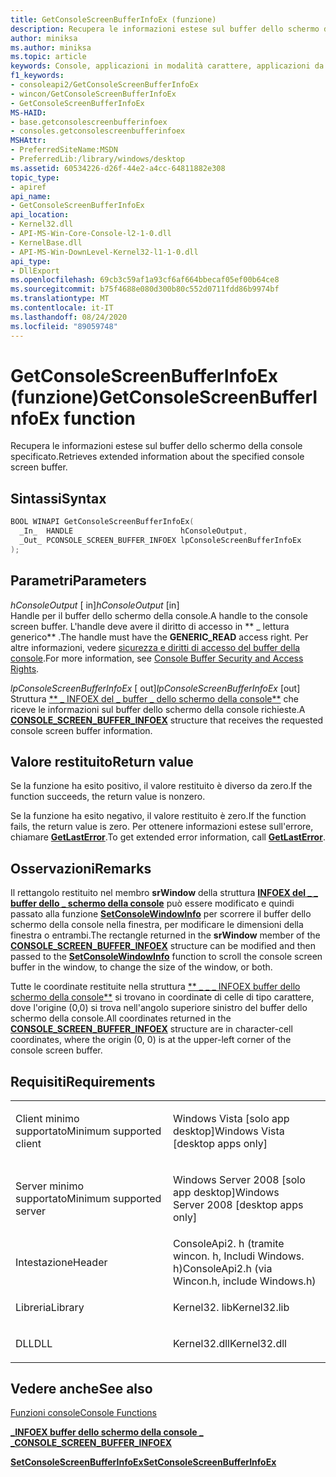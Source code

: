 ```yaml
---
title: GetConsoleScreenBufferInfoEx (funzione)
description: Recupera le informazioni estese sul buffer dello schermo della console specificato.
author: miniksa
ms.author: miniksa
ms.topic: article
keywords: Console, applicazioni in modalità carattere, applicazioni da riga di comando, applicazioni Terminal, API console
f1_keywords:
- consoleapi2/GetConsoleScreenBufferInfoEx
- wincon/GetConsoleScreenBufferInfoEx
- GetConsoleScreenBufferInfoEx
MS-HAID:
- base.getconsolescreenbufferinfoex
- consoles.getconsolescreenbufferinfoex
MSHAttr:
- PreferredSiteName:MSDN
- PreferredLib:/library/windows/desktop
ms.assetid: 60534226-d26f-44e2-a4cc-64811882e308
topic_type:
- apiref
api_name:
- GetConsoleScreenBufferInfoEx
api_location:
- Kernel32.dll
- API-MS-Win-Core-Console-l2-1-0.dll
- KernelBase.dll
- API-MS-Win-DownLevel-Kernel32-l1-1-0.dll
api_type:
- DllExport
ms.openlocfilehash: 69cb3c59af1a93cf6af664bbecaf05ef00b64ce8
ms.sourcegitcommit: b75f4688e080d300b80c552d0711fdd86b9974bf
ms.translationtype: MT
ms.contentlocale: it-IT
ms.lasthandoff: 08/24/2020
ms.locfileid: "89059748"
---
```

# <a name="getconsolescreenbufferinfoex-function"></a><span data-ttu-id="8db3e-104">GetConsoleScreenBufferInfoEx (funzione)</span><span class="sxs-lookup"><span data-stu-id="8db3e-104">GetConsoleScreenBufferInfoEx function</span></span>


<span data-ttu-id="8db3e-105">Recupera le informazioni estese sul buffer dello schermo della console specificato.</span><span class="sxs-lookup"><span data-stu-id="8db3e-105">Retrieves extended information about the specified console screen buffer.</span></span>

<a name="syntax"></a><span data-ttu-id="8db3e-106">Sintassi</span><span class="sxs-lookup"><span data-stu-id="8db3e-106">Syntax</span></span>
------

```C
BOOL WINAPI GetConsoleScreenBufferInfoEx(
  _In_  HANDLE                        hConsoleOutput,
  _Out_ PCONSOLE_SCREEN_BUFFER_INFOEX lpConsoleScreenBufferInfoEx
);
```

<a name="parameters"></a><span data-ttu-id="8db3e-107">Parametri</span><span class="sxs-lookup"><span data-stu-id="8db3e-107">Parameters</span></span>
----------

<span data-ttu-id="8db3e-108">*hConsoleOutput* \[ in\]</span><span class="sxs-lookup"><span data-stu-id="8db3e-108">*hConsoleOutput* \[in\]</span></span>  
<span data-ttu-id="8db3e-109">Handle per il buffer dello schermo della console.</span><span class="sxs-lookup"><span data-stu-id="8db3e-109">A handle to the console screen buffer.</span></span> <span data-ttu-id="8db3e-110">L'handle deve avere il diritto di accesso in \*\* \_ lettura generico\*\* .</span><span class="sxs-lookup"><span data-stu-id="8db3e-110">The handle must have the **GENERIC\_READ** access right.</span></span> <span data-ttu-id="8db3e-111">Per altre informazioni, vedere [sicurezza e diritti di accesso del buffer della console](console-buffer-security-and-access-rights.md).</span><span class="sxs-lookup"><span data-stu-id="8db3e-111">For more information, see [Console Buffer Security and Access Rights](console-buffer-security-and-access-rights.md).</span></span>

<span data-ttu-id="8db3e-112">*lpConsoleScreenBufferInfoEx* \[ out\]</span><span class="sxs-lookup"><span data-stu-id="8db3e-112">*lpConsoleScreenBufferInfoEx* \[out\]</span></span>  
<span data-ttu-id="8db3e-113">Struttura [\*\* \_ INFOEX del \_ buffer \_ dello schermo della console\*\*](console-screen-buffer-infoex.md) che riceve le informazioni sul buffer dello schermo della console richieste.</span><span class="sxs-lookup"><span data-stu-id="8db3e-113">A [**CONSOLE\_SCREEN\_BUFFER\_INFOEX**](console-screen-buffer-infoex.md) structure that receives the requested console screen buffer information.</span></span>

<a name="return-value"></a><span data-ttu-id="8db3e-114">Valore restituito</span><span class="sxs-lookup"><span data-stu-id="8db3e-114">Return value</span></span>
------------

<span data-ttu-id="8db3e-115">Se la funzione ha esito positivo, il valore restituito è diverso da zero.</span><span class="sxs-lookup"><span data-stu-id="8db3e-115">If the function succeeds, the return value is nonzero.</span></span>

<span data-ttu-id="8db3e-116">Se la funzione ha esito negativo, il valore restituito è zero.</span><span class="sxs-lookup"><span data-stu-id="8db3e-116">If the function fails, the return value is zero.</span></span> <span data-ttu-id="8db3e-117">Per ottenere informazioni estese sull'errore, chiamare [**GetLastError**](https://msdn.microsoft.com/library/windows/desktop/ms679360).</span><span class="sxs-lookup"><span data-stu-id="8db3e-117">To get extended error information, call [**GetLastError**](https://msdn.microsoft.com/library/windows/desktop/ms679360).</span></span>

<a name="remarks"></a><span data-ttu-id="8db3e-118">Osservazioni</span><span class="sxs-lookup"><span data-stu-id="8db3e-118">Remarks</span></span>
-------

<span data-ttu-id="8db3e-119">Il rettangolo restituito nel membro **srWindow** della struttura [**INFOEX del \_ \_ buffer dello \_ schermo della console**](console-screen-buffer-infoex.md) può essere modificato e quindi passato alla funzione [**SetConsoleWindowInfo**](setconsolewindowinfo.md) per scorrere il buffer dello schermo della console nella finestra, per modificare le dimensioni della finestra o entrambi.</span><span class="sxs-lookup"><span data-stu-id="8db3e-119">The rectangle returned in the **srWindow** member of the [**CONSOLE\_SCREEN\_BUFFER\_INFOEX**](console-screen-buffer-infoex.md) structure can be modified and then passed to the [**SetConsoleWindowInfo**](setconsolewindowinfo.md) function to scroll the console screen buffer in the window, to change the size of the window, or both.</span></span>

<span data-ttu-id="8db3e-120">Tutte le coordinate restituite nella struttura [\*\* \_ \_ \_ INFOEX buffer dello schermo della console\*\*](console-screen-buffer-infoex.md) si trovano in coordinate di celle di tipo carattere, dove l'origine (0,0) si trova nell'angolo superiore sinistro del buffer dello schermo della console.</span><span class="sxs-lookup"><span data-stu-id="8db3e-120">All coordinates returned in the [**CONSOLE\_SCREEN\_BUFFER\_INFOEX**](console-screen-buffer-infoex.md) structure are in character-cell coordinates, where the origin (0, 0) is at the upper-left corner of the console screen buffer.</span></span>

<a name="requirements"></a><span data-ttu-id="8db3e-121">Requisiti</span><span class="sxs-lookup"><span data-stu-id="8db3e-121">Requirements</span></span>
------------

<table>
<colgroup>
<col width="50%" />
<col width="50%" />
</colgroup>
<tbody>
<tr class="odd">
<td><p><span data-ttu-id="8db3e-122">Client minimo supportato</span><span class="sxs-lookup"><span data-stu-id="8db3e-122">Minimum supported client</span></span></p></td>
<td><p><span data-ttu-id="8db3e-123">Windows Vista [solo app desktop]</span><span class="sxs-lookup"><span data-stu-id="8db3e-123">Windows Vista [desktop apps only]</span></span></p></td>
</tr>
<tr class="even">
<td><p><span data-ttu-id="8db3e-124">Server minimo supportato</span><span class="sxs-lookup"><span data-stu-id="8db3e-124">Minimum supported server</span></span></p></td>
<td><p><span data-ttu-id="8db3e-125">Windows Server 2008 [solo app desktop]</span><span class="sxs-lookup"><span data-stu-id="8db3e-125">Windows Server 2008 [desktop apps only]</span></span></p></td>
</tr>
<tr class="odd">
<td><p><span data-ttu-id="8db3e-126">Intestazione</span><span class="sxs-lookup"><span data-stu-id="8db3e-126">Header</span></span></p></td>
<td><span data-ttu-id="8db3e-127">ConsoleApi2. h (tramite wincon. h, Includi Windows. h)</span><span class="sxs-lookup"><span data-stu-id="8db3e-127">ConsoleApi2.h (via Wincon.h, include Windows.h)</span></span></td>
</tr>
<tr class="even">
<td><p><span data-ttu-id="8db3e-128">Libreria</span><span class="sxs-lookup"><span data-stu-id="8db3e-128">Library</span></span></p></td>
<td><span data-ttu-id="8db3e-129">Kernel32. lib</span><span class="sxs-lookup"><span data-stu-id="8db3e-129">Kernel32.lib</span></span></td>
</tr>
<tr class="odd">
<td><p><span data-ttu-id="8db3e-130">DLL</span><span class="sxs-lookup"><span data-stu-id="8db3e-130">DLL</span></span></p></td>
<td><span data-ttu-id="8db3e-131">Kernel32.dll</span><span class="sxs-lookup"><span data-stu-id="8db3e-131">Kernel32.dll</span></span></td>
</tr>
<tr class="even">
</tr>
<tr class="odd">
</tr>
<tr class="even">
</tr>
</tbody>
</table>

## <a name="span-idsee_alsospansee-also"></a><span data-ttu-id="8db3e-132"><span id="see_also"></span>Vedere anche</span><span class="sxs-lookup"><span data-stu-id="8db3e-132"><span id="see_also"></span>See also</span></span>


[<span data-ttu-id="8db3e-133">Funzioni console</span><span class="sxs-lookup"><span data-stu-id="8db3e-133">Console Functions</span></span>](console-functions.md)

[<span data-ttu-id="8db3e-134">**\_INFOEX buffer dello schermo della console \_ \_**</span><span class="sxs-lookup"><span data-stu-id="8db3e-134">**CONSOLE\_SCREEN\_BUFFER\_INFOEX**</span></span>](console-screen-buffer-infoex.md)

[<span data-ttu-id="8db3e-135">**SetConsoleScreenBufferInfoEx**</span><span class="sxs-lookup"><span data-stu-id="8db3e-135">**SetConsoleScreenBufferInfoEx**</span></span>](setconsolescreenbufferinfoex.md)

 

 




